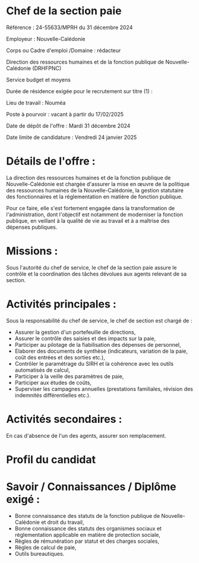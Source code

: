 # Chef de la section paie

Référence : 24-55633/MPRH du 31 décembre 2024

Employeur : Nouvelle-Calédonie

Corps ou Cadre d'emploi /Domaine : rédacteur

Direction des ressources humaines et de la fonction publique de Nouvelle-Calédonie (DRHFPNC)

Service budget et moyens

Durée de résidence exigée pour le recrutement sur titre (1) :

Lieu de travail : Nouméa

Poste à pourvoir : vacant à partir du 17/02/2025

Date de dépôt de l'offre : Mardi 31 décembre 2024

Date limite de candidature : Vendredi 24 janvier 2025

# Détails de l'offre :

La direction des ressources humaines et de la fonction publique de Nouvelle-Calédonie est chargée d'assurer la mise en œuvre de la politique des ressources humaines de la Nouvelle-Calédonie, la gestion statutaire des fonctionnaires et la réglementation en matière de fonction publique.

Pour ce faire, elle s'est fortement engagée dans la transformation de l'administration, dont l'objectif est notamment de moderniser la fonction publique, en veillant à la qualité de vie au travail et à a maîtrise des dépenses publiques.

# Missions :

Sous l'autorité du chef de service, le chef de la section paie assure le contrôle et la coordination des tâches dévolues aux agents relevant de sa section.

# Activités principales :

Sous la responsabilité du chef de service, le chef de section est chargé de :

- Assurer la gestion d'un portefeuille de directions,
- Assurer le contrôle des saisies et des impacts sur la paie,
- Participer au pilotage de la fiabilisation des dépenses de personnel,
- Elaborer des documents de synthèse (indicateurs, variation de la paie, coût des entrées et des sorties etc.),
- Contrôler le paramétrage du SIRH et la cohérence avec les outils automatisés de calcul,
- Participer à la veille des paramètres de paie,
- Participer aux études de coûts,
- Superviser les campagnes annuelles (prestations familiales, révision des indemnités différentielles etc.).

# Activités secondaires :

En cas d'absence de l'un des agents, assurer son remplacement.

# Profil du candidat

# Savoir / Connaissances / Diplôme exigé :

- Bonne connaissance des statuts de la fonction publique de Nouvelle-Calédonie et droit du travail,
- Bonne connaissance des statuts des organismes sociaux et réglementation applicable en matière de protection sociale,
- Règles de rémunération par statut et des charges sociales,
- Règles de calcul de paie,
- Outils bureautiques.